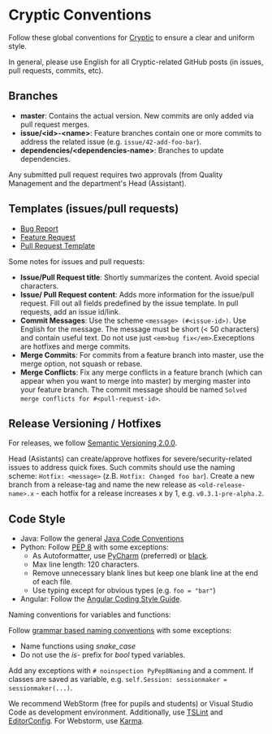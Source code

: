 # Cryptic Conventions

Follow these global conventions for [Cryptic](https://github.com/cryptic-game) to ensure a clear and uniform style. 

In general, please use English for all Cryptic-related GitHub posts (in issues, pull requests, commits, etc).

## Branches

- **master**: Contains the actual version. New commits are only added via pull request merges.
- **issue/\<id\>-\<name\>**: Feature branches contain one or more commits to address the related issue (e.g. `issue/42-add-foo-bar`).
- **dependencies/\<dependencies-name\>**: Branches to update dependencies. 

Any submitted pull request requires two approvals (from Quality Management and the department's Head (Assistant).

## Templates (issues/pull requests)

- [Bug Report](https://github.com/cryptic-game/cryptic/blob/master/.github/ISSUE_TEMPLATE/BUG_REPORT.md)
- [Feature Request](https://github.com/cryptic-game/cryptic/blob/master/.github/ISSUE_TEMPLATE/FEATURE_REQUEST.md)
- [Pull Request Template](https://github.com/cryptic-game/cryptic/blob/master/.github/PULL_REQUEST_TEMPLATE.md)

Some notes for issues and pull requests:  

- **Issue/Pull Request title**: Shortly summarizes the content. Avoid special characters.
- **Issue/ Pull Request content**: Adds more information for the issue/pull request. Fill out all fields predefined by the issue template. In pull requests, add an issue id/link.
- **Commit Messages**: Use the scheme `<message> (#<issue-id>)`. Use English for the message. The message must be short (< 50 characters) and contain useful text. Do not use just `<em>bug fix</em>`.Execeptions are hotfixes and merge commits.
- **Merge Commits**: For commits from a feature branch into master, use the merge option, not squash or rebase. 
- **Merge Conflicts**: Fix any merge conflicts in a feature branch (which can appear when you want to merge into master) by merging master into your feature branch. The commit message should be named `Solved merge conflicts for #<pull-request-id>`.

## Release Versioning / Hotfixes

For releases, we follow [Semantic Versioning 2.0.0](https://semver.org/).

Head (Asistants) can create/approve hotfixes for severe/security-related issues to address quick fixes. Such commits should use the naming scheme: `Hotfix: <message>` (z.B. `Hotfix: Changed foo bar`). Create a new branch from a release-tag and name the new release as `<old-release-name>.x` - each hotfix for a release increases x by 1, e.g. `v0.3.1-pre-alpha.2`.

## Code Style

- Java: Follow the general [Java Code Conventions](https://www.oracle.com/technetwork/java/codeconventions-150003.pdf)
- Python: Follow [PEP 8](https://www.python.org/dev/peps/pep-0008/) with some exceptions:
    - As Autoformatter, use [PyCharm](https://www.jetbrains.com/pycharm/) (preferred) or [black](https://github.com/python/black).
    - Max line length: 120 characters. 
    - Remove unnecessary blank lines but keep one blank line at the end of each file.
    - Use typing except for obvious types (e.g. `foo = "bar"`)
- Angular: Follow the [Angular Coding Style Guide](https://angular.io/guide/styleguide). 

Naming conventions for variables and functions:  

Follow [grammar based naming conventions](https://dev.to/somedood/a-grammar-based-naming-convention-13jf) with some exceptions: 
- Name functions using *snake\_case*
- Do not use the *is-* prefix for *bool* typed variables. 

Add any exceptions with `# noinspection PyPep8Naming` and a comment. <!-- check and change if required -->If classes are saved as variable, e.g. `self.Session: sessionmaker = sessionmaker(...)`.

We recommend WebStorm (free for pupils and students) or Visual Studio Code as development environment. Additionally, use [TSLint](https://marketplace.visualstudio.com/items?itemName=ms-vscode.vscode-typescript-tslint-plugin) and [EditorConfig](https://marketplace.visualstudio.com/items?itemName=EditorConfig.EditorConfig). For Webstorm, use [Karma](https://plugins.jetbrains.com/plugin/7287-karma).

